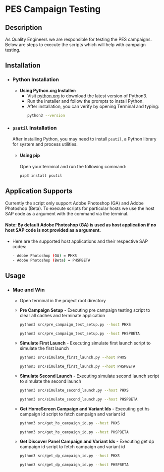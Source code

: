 # PES Campaign Testing

## Description

As Quality Engineers we are responsible for testing the PES campaigns. Below are steps to execute the scripts which will help with campaign testing.

## Installation

- ### Python Installation

  - **Using Python.org Installer:**
    - Visit [python.org](https://www.python.org/downloads/) to download the latest version of Python3.
    - Run the installer and follow the prompts to install Python.
    - After installation, you can verify by opening Terminal and typing:
      ```bash
      python3 --version
      ```

- ### `psutil` Installation

  After installing Python, you may need to install `psutil`, a Python library for system and process utilities.

  - #### Using pip

    Open your terminal and run the following command:

    ```bash
    pip3 install psutil
    ```

## Application Supports

Currently the script only support Adobe Photoshop (GA) and Adobe Photoshop (Beta). To execute scripts for particular hosts we use the host SAP code as a argument with the command via the terminal.

#### Note: By default Adobe Photoshop (GA) is used as host application if no host SAP code is not provided as a argument.

- Here are the supported host applications and their respective SAP codes:

  ```bash
  - Adobe Photoshop (GA) = PHXS
  - Adobe Photoshop (Beta) = PHSPBETA
  ```

## Usage

- ### Mac and Win

  - Open terminal in the project root directory
  - **Pre Campaign Setup** - Executing pre campaign testing script to clear all caches and terminate application

    ```bash
    python3 src/pre_campaign_test_setup.py --host PHXS

    python3 src/pre_campaign_test_setup.py --host PHSPBETA
    ```

  - **Simulate First Launch** - Executing simulate first launch script to simulate the first launch

    ```bash
    python3 src/simulate_first_launch.py --host PHXS

    python3 src/simulate_first_launch.py --host PHSPBETA
    ```

  - **Simulate Second Launch** - Executing simulate second launch script to simulate the second launch

    ```bash
    python3 src/simulate_second_launch.py --host PHXS

    python3 src/simulate_second_launch.py --host PHSPBETA
    ```

  - **Get HomeScreen Campaign and Variant Ids** - Executing get hs campaign id script to fetch campaign and variant id

    ```bash
    python3 src/get_hs_campaign_id.py --host PHXS

    python3 src/get_hs_campaign_id.py --host PHSPBETA
    ```

  - **Get Discover Panel Campaign and Variant Ids** - Executing get dp campaign id script to fetch campaign and variant id

    ```bash
    python3 src/get_dp_campaign_id.py --host PHXS

    python3 src/get_dp_campaign_id.py --host PHSPBETA
    ```
